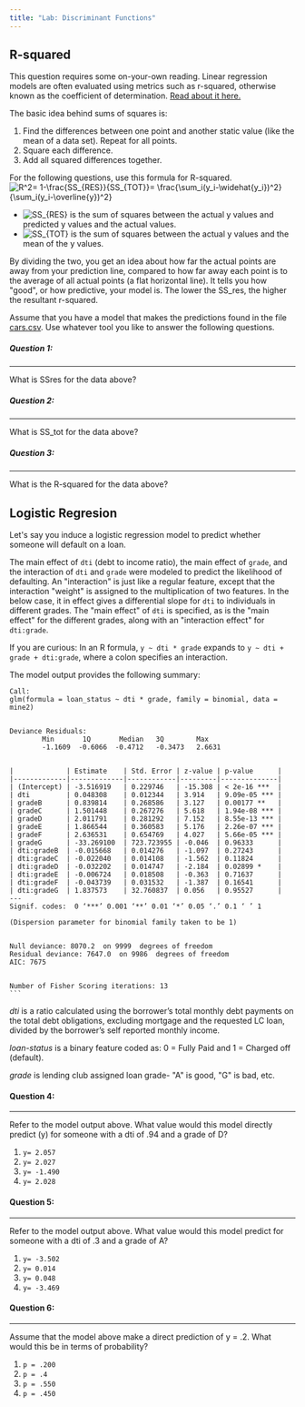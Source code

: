 ```yaml
---
title: "Lab: Discriminant Functions"
---
```


## R-squared

This question requires some on-your-own reading. Linear regression models are often evaluated using metrics such as r-squared, otherwise known as the coefficient of determination. 
[Read about it here.](https://https://towardsdatascience.com/statistics-for-machine-learning-r-squared-explained-425ddfebf667) 



The basic idea behind sums of squares is:

1. Find the differences between one point and another static value (like the mean of a data set).  Repeat for all points.
2. Square each difference.
3. Add all squared differences together.

For the following questions, use this formula for R-squared.
<img src="https://latex.codecogs.com/gif.latex?R^2=&space;1-\frac{SS_{RES}}{SS_{TOT}}=&space;\frac{\sum_i(y_i-\widehat{y_i})^2}{\sum_i(y_i-\overline{y})^2}" title="R^2= 1-\frac{SS_{RES}}{SS_{TOT}}= \frac{\sum_i(y_i-\widehat{y_i})^2}{\sum_i(y_i-\overline{y})^2}" />

- <img src="https://latex.codecogs.com/gif.latex?SS_{RES}" title="SS_{RES}" > is the sum of squares between the actual y values and predicted y values and the actual values. 
- <img src="https://latex.codecogs.com/gif.latex?SS_{TOT}" title="SS_{TOT}" > is the sum of squares between the actual y values and the mean of the y values. 



By dividing the two, you get an idea about how far the actual points are away from your prediction line, compared to how far away each point is to the average of all actual points (a flat horizontal line). It tells you how "good", or how predictive, your model is. The lower the SS_res, the higher the resultant r-squared.

Assume that you have a model that makes the predictions found in the file [cars.csv](https://raw.githubusercontent.com/deargle/deargle.github.io/master/class/data/cars.csv). 
Use whatever tool you like to answer the following questions.


##### Question 1:
---------- 
What is SSres for the data above?

##### Question 2:
----------
What is SS_tot for the data above?

##### Question 3:
----------
What is the R-squared for the data above?


## Logistic Regresion

Let's say you induce a logistic regression model to predict whether someone will default on a loan. 

The main effect of `dti` (debt to income ratio), the main effect of `grade`, and the interaction of `dti` and `grade` were modeled to predict the likelihood of defaulting. An "interaction" is just like a regular feature, except that the interaction "weight" is assigned to the multiplication of two features. In the below case, it in effect gives a differential slope for `dti` to individuals in different grades. The "main effect" of `dti` is specified, as is the "main effect" for the different grades, along with an "interaction effect" for `dti:grade`.

If you are curious: In an R formula, `y ~ dti * grade` expands to `y ~ dti + grade + dti:grade`, 
where a colon specifies an interaction.

The model output provides the following summary:

	
	Call:
	glm(formula = loan_status ~ dti * grade, family = binomial, data = mine2)
	
	
	Deviance Residuals:
	        Min		  1Q   	   Median   3Q        Max 
			-1.1609  -0.6066  -0.4712  	-0.3473   2.6631 
	
	
	|             | Estimate    | Std. Error | z-value | p-value      |
	|-------------|-------------|------------|---------|--------------|
	| (Intercept) | -3.516919   | 0.229746   | -15.308 | < 2e-16 ***  |
	| dti         | 0.048308    | 0.012344   | 3.914   | 9.09e-05 *** |
	| gradeB      | 0.839814    | 0.268586   | 3.127   | 0.00177 **   |
	| gradeC      | 1.501448    | 0.267276   | 5.618   | 1.94e-08 *** |
	| gradeD      | 2.011791    | 0.281292   | 7.152   | 8.55e-13 *** |
	| gradeE      | 1.866544    | 0.360583   | 5.176   | 2.26e-07 *** |
	| gradeF      | 2.636531    | 0.654769   | 4.027   | 5.66e-05 *** |
	| gradeG      | -33.269100  | 723.723955 | -0.046  | 0.96333      |
	| dti:gradeB  | -0.015668   | 0.014276   | -1.097  | 0.27243      |
	| dti:gradeC  | -0.022040   | 0.014108   | -1.562  | 0.11824      |
	| dti:gradeD  | -0.032202   | 0.014747   | -2.184  | 0.02899 *    |
	| dti:gradeE  | -0.006724   | 0.018508   | -0.363  | 0.71637      |
	| dti:gradeF  | -0.043739   | 0.031532   | -1.387  | 0.16541      |
	| dti:gradeG  | 1.837573    | 32.760837  | 0.056   | 0.95527      |
	---
	Signif. codes:  0 ‘***’ 0.001 ‘**’ 0.01 ‘*’ 0.05 ‘.’ 0.1 ‘ ’ 1
	
	(Dispersion parameter for binomial family taken to be 1)
	
	
	Null deviance: 8070.2  on 9999  degrees of freedom
	Residual deviance: 7647.0  on 9986  degrees of freedom
	AIC: 7675
	
	
	Number of Fisher Scoring iterations: 13
	```

_dti_ is a ratio calculated using the borrower’s total monthly debt
payments on the total debt obligations, excluding mortgage and the requested LC loan, divided by the borrower’s self reported monthly income.
 
_loan-status_ is a binary feature coded as: 0 = Fully Paid and 1 = Charged off (default).
 
_grade_ is lending club assigned loan grade- "A" is good, "G" is bad, etc.


#### Question 4:
----------

Refer to the model output above. What value would this model directly predict (y) for someone with a dti of .94 and a grade of D?

<ol class='list-style-upper-alpha'>
    <li><code>y= 2.057</code></li>
    <li><code>y= 2.027</code></li>
    <li><code>y= -1.490</code></li>
    <li><code>y= 2.028</code></li>
</ol>


#### Question 5:
----------
Refer to the model output above. What value would this model predict for someone with a dti of .3 and a grade of A?

<ol class='list-style-upper-alpha'>
    <li><code>y= -3.502</code></li>
    <li><code>y= 0.014</code></li>
    <li><code>y= 0.048</code></li>
    <li><code>y= -3.469</code></li>
</ol>


#### Question 6:
----------
Assume that the model above make a direct prediction of y = .2. What would this be in terms of probability?

<ol class='list-style-upper-alpha'>
    <li><code>p = .200</code></li>
    <li><code>p = .4</code></li>
    <li><code>p = .550</code></li>
    <li><code>p = .450</code></li>
</ol>
